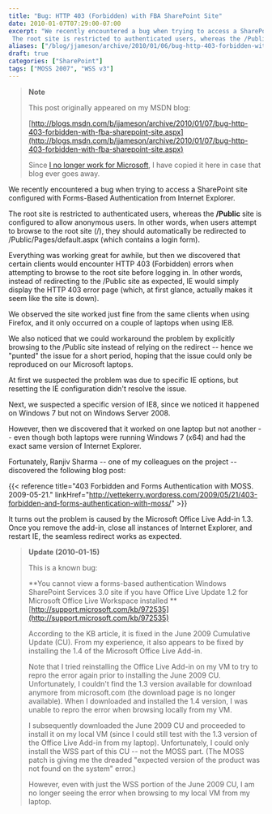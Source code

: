 ```yaml
---
title: "Bug: HTTP 403 (Forbidden) with FBA SharePoint Site"
date: 2010-01-07T07:29:00-07:00
excerpt: "We recently encountered a bug when trying to access a SharePoint site configured with Forms-Based Authentication from Internet Explorer. 
 The root site is restricted to authenticated users, whereas the /Public site is configured to allow anonymous users..."
aliases: ["/blog/jjameson/archive/2010/01/06/bug-http-403-forbidden-with-fba-sharepoint-site.aspx", "/blog/jjameson/archive/2010/01/07/bug-http-403-forbidden-with-fba-sharepoint-site.aspx"]
draft: true
categories: ["SharePoint"]
tags: ["MOSS 2007", "WSS v3"]
---
```


> **Note**
>
> This post originally appeared on my MSDN blog:
>
> [http://blogs.msdn.com/b/jjameson/archive/2010/01/07/bug-http-403-forbidden-with-fba-sharepoint-site.aspx](http://blogs.msdn.com/b/jjameson/archive/2010/01/07/bug-http-403-forbidden-with-fba-sharepoint-site.aspx)
>
> Since
> [I no longer work for Microsoft](/blog/jjameson/2011/09/02/last-day-with-microsoft),
> I have copied it here in case that blog ever goes away.

We recently encountered a bug when trying to access a SharePoint site configured
with Forms-Based Authentication from Internet Explorer.

The root site is restricted to authenticated users, whereas the **/Public** site
is configured to allow anonymous users. In other words, when users attempt to
browse to the root site (/), they should automatically be redirected to
/Public/Pages/default.aspx (which contains a login form).

Everything was working great for awhile, but then we discovered that certain
clients would encounter HTTP 403 (Forbidden) errors when attempting to browse to
the root site before logging in. In other words, instead of redirecting to the
/Public site as expected, IE would simply display the HTTP 403 error page
(which, at first glance, actually makes it seem like the site is down).

We observed the site worked just fine from the same clients when using Firefox,
and it only occurred on a couple of laptops when using IE8.

We also noticed that we could workaround the problem by explicitly browsing to
the /Public site instead of relying on the redirect -- hence we "punted" the
issue for a short period, hoping that the issue could only be reproduced on our
Microsoft laptops.

At first we suspected the problem was due to specific IE options, but resetting
the IE configuration didn't resolve the issue.

Next, we suspected a specific version of IE8, since we noticed it happened on
Windows 7 but not on Windows Server 2008.

However, then we discovered that it worked on one laptop but not another -- even
though both laptops were running Windows 7 (x64) and had the exact same version
of Internet Explorer.

Fortunately, Ranjiv Sharma -- one of my colleagues on the project -- discovered
the following blog post:

{{< reference
title="403 Forbidden and Forms Authentication with MOSS. 2009-05-21."
linkHref="http://vettekerry.wordpress.com/2009/05/21/403-forbidden-and-forms-authentication-with-moss/" >}}

It turns out the problem is caused by the Microsoft Office Live Add-in 1.3. Once
you remove the add-in, close all instances of Internet Explorer, and restart IE,
the seamless redirect works as expected.

> **Update (2010-01-15)**
>
> This is a known bug:
>
> **You cannot view a forms-based authentication Windows SharePoint Services 3.0
> site if you have Office Live Update 1.2 for Microsoft Office Live Workspace
> installed
> **
> [http://support.microsoft.com/kb/972535](http://support.microsoft.com/kb/972535)
>
> According to the KB article, it is fixed in the June 2009 Cumulative Update
> (CU). From my experience, it also appears to be fixed by installing the 1.4 of
> the Microsoft Office Live Add-in.
>
> Note that I tried reinstalling the Office Live Add-in on my VM to try to repro
> the error again prior to installing the June 2009 CU. Unfortunately, I
> couldn't find the 1.3 version available for download anymore from
> microsoft.com (the download page is no longer available). When I downloaded
> and installed the 1.4 version, I was unable to repro the error when browsing
> locally from my VM.
>
> I subsequently downloaded the June 2009 CU and proceeded to install it on my
> local VM (since I could still test with the 1.3 version of the Office Live
> Add-in from my laptop). Unfortunately, I could only install the WSS part of
> this CU -- not the MOSS part. (The MOSS patch is giving me the dreaded
> "expected version of the product was not found on the system" error.)
>
> However, even with just the WSS portion of the June 2009 CU, I am no longer
> seeing the error when browsing to my local VM from my laptop.
